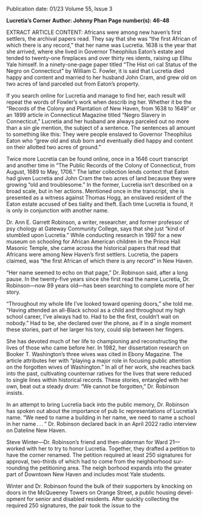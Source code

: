 Publication date: 01/23
Volume 55, Issue 3

**Lucretia’s Corner**
**Author: Johnny Phan**
**Page number(s): 46-48**

EXTRACT ARTICLE CONTENT:
Africans were among new haven’s 
first settlers, the archival papers 
read. They say that she was “the first 
African of which there is any record,” that 
her name was Lucretia. 1638 is the year that 
she arrived, where she lived in Governor 
Theophilus Eaton’s estate and tended to 
twenty-one fireplaces and over thirty res­
idents, raising up Elihu Yale himself. In a 
ninety-one-page paper titled “The Hist ori­
cal Status of the Negro on Connecticut” by 
William C. Fowler, it is said that Lucretia 
died happy and content and married to 
her husband John Cram, and grew old on 
two acres of land parceled out from Eaton’s 
property.

If you search online for Lucretia and 
manage to find her, each result will repeat 
the words of Fowler’s work when describ­
ing her. Whether it be the “Records of the 
Colony and Plantation of New Haven, 
from 1638 to 1649” or an 1899 article in 
Connecticut Magazine titled “Negro Slavery 
in Connecticut,” Lucretia and her husband 
are always parceled out no more than a sin­
gle mention, the subject of a sentence. The 
sentences all amount to something like this: 
They were people enslaved to Governor 
Theophilus Eaton who “grew old and stub­
born and eventually died happy and content 
on their allotted two acres of ground.”

Twice more Lucretia can be found 
online, once in a 1646 court transcript and 
another time in “The Public Records of the 
Colony of Connecticut, from August, 1689 
to May, 1706.” The latter collection lends 
context that Eaton had given Lucretia and 
John Cram the two acres of land because 
they were growing “old and troublesome.” 
In the former, Lucretia isn’t described on a 
broad scale, but in her actions. Mentioned 
once in the transcript, she is presented as a 
witness against Thomas Hogg, an enslaved 
resident of the Eaton estate accused of bes­
tiality and theft. Each time Lucretia is found, 
it is only in conjunction with another name.

Dr. Ann E. Garrett Robinson, a writer, 
researcher, and former professor of psy­
chology at Gateway Community College, 
says that she just “kind of stumbled upon 
Lucretia.” While conducting research in 
1997 for a new museum on schooling for 
African American children in the Prince 
Hall Masonic Temple, she came across the 
historical papers that read that Africans were 
among New Haven’s first settlers. Lucretia, 
the papers claimed, was “the first African of 
which there is any record” in New Haven.

“Her name seemed to echo on that 
page,” Dr. Robinson said, after a long pause. 
In the twenty-five years since she first read 
the name Lucretia, Dr. Robinson—now 89 
years old—has been searching to complete 
more of her story.

“Throughout 
my 
whole 
life 
I’ve 
looked toward opening doors,” she told 
me. “Having attended an all-Black school 
as a child and throughout my high school 
career, I’ve always had to. Had to be the 
first, couldn’t wait on nobody.” Had to be, 
she declared over the phone, as if in a single 
moment these stories, part of her larger his­
tory, could slip between her fingers.

She has devoted much of her life 
to championing and reconstructing the 
lives of those who came before her. In 
1982, her dissertation research on Booker 
T. Washington’s three wives was cited in 
Ebony Magazine. The article attributes 
her with “playing a major role in focusing 
public attention on the forgotten wives of 
Washington.” In all of her work, she reaches 
back into the past, cultivating counternar­
ratives for the lives that were reduced to 
single lines within historical records. These 
stories, entangled with her own, beat out a 
steady drum: “We cannot be forgotten,” Dr. 
Robinson insists.

In an attempt to bring Lucretia back 
into the public memory, Dr. Robinson has 
spoken out about the importance of pub­
lic representations of Lucretia’s name. “We 
need to name a building in her name, we 
need to name a school in her name . . . ” Dr. 
Robinson declared back in an April 2022 
radio interview on Dateline New Haven.

Steve Winter—Dr. Robinson’s friend 
and then-alderman for Ward 21—worked 
with her to try to honor Lucretia. Together, 
they drafted a petition to have the corner 
renamed. The petition required at least 250 
signatures for approval, two-thirds of which 
had to come from the neighborhood sur­
rounding the petitioning area. The neigh­
borhood expands into the greater part of 
Downtown New Haven and includes most 
Yale students.

Winter and Dr. Robinson found 
the bulk of their supporters by knocking 
on doors in the McQueeney Towers on 
Orange Street, a public housing devel­
opment for senior and disabled residents. 
After quickly collecting the required 250 
signatures, the pair took the issue to the